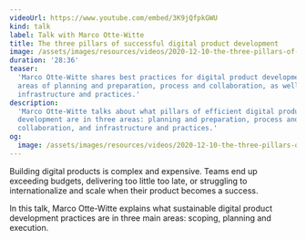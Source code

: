```yaml
---
videoUrl: https://www.youtube.com/embed/3K9jQfpkGWU
kind: talk
label: Talk with Marco Otte-Witte
title: The three pillars of successful digital product development
image: /assets/images/resources/videos/2020-12-10-the-three-pillars-of-successful-digital-product-development/marco.jpg
duration: '28:36'
teaser:
  'Marco Otte-Witte shares best practices for digital product development in the
  areas of planning and preparation, process and collaboration, as well as
  infrastructure and practices.'
description:
  'Marco Otte-Witte talks about what pillars of efficient digital product
  development are in three areas: planning and preparation, process and
  collaboration, and infrastructure and practices.'
og:
  image: /assets/images/resources/videos/2020-12-10-the-three-pillars-of-successful-digital-product-development/og-image.png
---
```


Building digital products is complex and expensive. Teams end up exceeding
budgets, delivering too little too late, or struggling to internationalize and
scale when their product becomes a success.

In this talk, Marco Otte-Witte explains what sustainable digital product
development practices are in three main areas: scoping, planning and execution.

